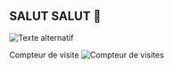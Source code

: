 ## SALUT SALUT 👋


![Texte alternatif]([https://media.giphy.com/media/3o7aD2saalBwwftBIY/giphy.gif](https://media0.giphy.com/media/v1.Y2lkPTc5MGI3NjExM2c1cWJ2ZWFnNDh3Zzdyam11ZXU2YnlnaGt5bHVyeG1iNmduc3VweCZlcD12MV9pbnRlcm5hbF9naWZfYnlfaWQmY3Q9Zw/o0vwzuFwCGAFO/giphy.gif))



Compteur de visite
![Compteur de visites](https://komarev.com/ghpvc/?username=alexdupont&color=blue)

<!--
**OlDu-jpeg/OlDu-jpeg** is a ✨ _special_ ✨ repository because its `README.md` (this file) appears on your GitHub profile.

Here are some ideas to get you started:

- 🔭 I’m currently working on ...
- 🌱 I’m currently learning ...
- 👯 I’m looking to collaborate on ...
- 🤔 I’m looking for help with ...
- 💬 Ask me about ...
- 📫 How to reach me: ...
- 😄 Pronouns: ...
- ⚡ Fun fact: ...


readme: nom du projet
  description de l app si elle etait fonctionnelle
  technologie
  pas a pas d'installation
  fonctionalité (tuto)// cahier des charges
-->




  
